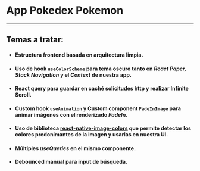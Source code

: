 # App Pokedex Pokemon

___

## Temas a tratar:
- #### Estructura frontend basada en arquitectura limpia.
- #### Uso de hook `useColorScheme` para tema oscuro tanto en _React Paper, Stack Navigation_ y el _Context_ de nuestra app.
- #### React query para guardar en caché solicitudes http y realizar Infinite Scroll.
- #### Custom hook `useAnimation` y Custom component `FadeInImage` para animar imágenes con el renderizado _FadeIn_.
- #### Uso de biblioteca [react-native-image-colors](https://www.npmjs.com/package/react-native-image-colors) que permite detectar los colores predonimantes de la imagen y usarlas en nuestra UI.
- #### Múltiples _useQueries_ en el mismo componente.
- #### Debounced manual para input de búsqueda.
